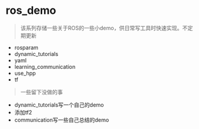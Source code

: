 # ros_demo
> 该系列存储一些关于ROS的一些小demo，供日常写工具时快速实现。不定期更新
* rosparam
* dynamic_tutorials
* yaml
* learning_communication
* use_hpp
* tf

> 一些留下没做的事
* dynamic_tutorials写一个自己的demo
* 添加tf2
* communication写一些自己总结的demo
